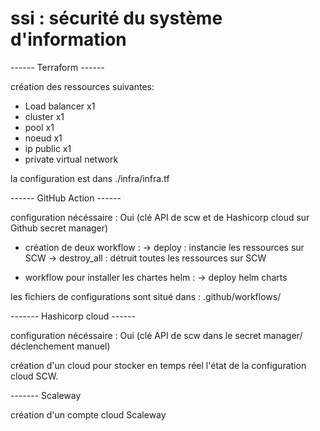 # ssi : sécurité du système d'information

------ Terraform ------ 

création des ressources suivantes:

  - Load balancer x1
  - cluster x1
  - pool x1
  - noeud x1
  - ip public x1
  - private virtual network

la configuration est dans ./infra/infra.tf

------ GitHub Action ------

configuration nécéssaire : Oui (clé API de scw et de Hashicorp cloud sur Github secret manager)

- création de deux workflow :
  -> deploy : instancie les ressources sur SCW
  -> destroy_all : détruit toutes les ressources sur SCW

- workflow pour installer les chartes helm :
  -> deploy helm charts


les fichiers de configurations sont situé dans :
.github/workflows/

------- Hashicorp cloud ------

configuration nécéssaire : Oui (clé API de scw dans le secret manager/ déclenchement manuel)

création d'un cloud pour stocker en temps réel l'état de la configuration cloud SCW.

------- Scaleway

création d'un compte cloud Scaleway
